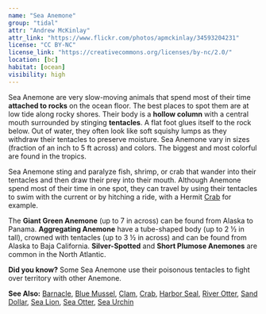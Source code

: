 ```yaml
---
name: "Sea Anemone"
group: "tidal"
attr: "Andrew McKinlay"
attr_link: "https://www.flickr.com/photos/apmckinlay/34593204231"
license: "CC BY-NC"
license_link: "https://creativecommons.org/licenses/by-nc/2.0/"
location: [bc]
habitat: [ocean]
visibility: high
---
```

Sea Anemone are very slow-moving animals that spend most of their time **attached to rocks** on the ocean floor. The best places to spot them are at low tide along rocky shores. Their body is a **hollow column** with a central mouth surrounded by stinging **tentacles**. A flat foot glues itself to the rock below. Out of water, they often look like soft squishy lumps as they withdraw their tentacles to preserve moisture. Sea Anemone vary in sizes (fraction of an inch to 5 ft across) and colors. The biggest and most colorful are found in the tropics.

Sea Anemone sting and paralyze fish, shrimp, or crab that wander into their tentacles and then draw their prey into their mouth. Although Anemone spend most of their time in one spot, they can travel by using their tentacles to swim with the current or by hitching a ride, with a Hermit [Crab](/{{section}}/crab) for example.

The **Giant Green Anemone** (up to 7 in across) can be found from Alaska to Panama. **Aggregating Anemone** have a tube-shaped body (up to 2 ½ in tall), crowned with tentacles (up to 3 ½ in across) and can be found from Alaska to Baja California. **Silver-Spotted** and **Short Plumose Anemones** are common in the North Atlantic.

**Did you know?** Some Sea Anemone use their poisonous tentacles to fight over territory with other Anemone.

<!-- generated, do not edit -->
**See Also:**
[Barnacle](/{{section}}/barnacle),
[Blue Mussel](/{{section}}/blumussel),
[Clam](/{{section}}/clam),
[Crab](/{{section}}/crab),
[Harbor Seal](/{{section}}/harbseal),
[River Otter](/{{section}}/rivotter),
[Sand Dollar](/{{section}}/sandolr),
[Sea Lion](/{{section}}/sealion),
[Sea Otter](/{{section}}/seaotter),
[Sea Urchin](/{{section}}/seaurch)
